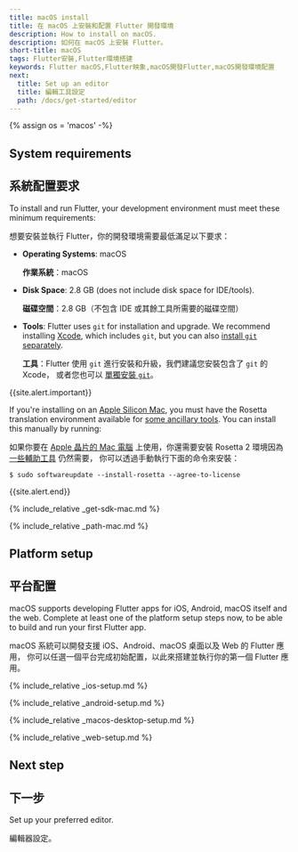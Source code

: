 ```yaml
---
title: macOS install
title: 在 macOS 上安裝和配置 Flutter 開發環境
description: How to install on macOS.
description: 如何在 macOS 上安裝 Flutter。
short-title: macOS
tags: Flutter安裝,Flutter環境搭建
keywords: Flutter macOS,Flutter映象,macOS開發Flutter,macOS開發環境配置
next:
  title: Set up an editor
  title: 編輯工具設定
  path: /docs/get-started/editor
---
```


{% assign os = 'macos' -%}

## System requirements

## 系統配置要求

To install and run Flutter,
your development environment must meet these minimum requirements:

想要安裝並執行 Flutter，你的開發環境需要最低滿足以下要求：

- **Operating Systems**: macOS

  **作業系統**：macOS

- **Disk Space**: 2.8 GB (does not include disk space for IDE/tools).

  **磁碟空間**：2.8 GB（不包含 IDE 或其餘工具所需要的磁碟空間） 

- **Tools**: Flutter uses `git` for installation and upgrade. We recommend
  installing [Xcode][], which includes `git`, but you can also 
  [install `git` separately][]. 

  **工具**：Flutter 使用 `git` 進行安裝和升級，我們建議您安裝包含了 `git` 的 Xcode，
  或者您也可以 [單獨安裝 `git`][install `git` separately]。

{{site.alert.important}}

  If you're installing on an [Apple Silicon Mac][], you must have the Rosetta
  translation environment available for [some ancillary tools]. 
  You can install this manually by running:

  如果你要在 [Apple 晶片的 Mac 電腦][] 上使用，你還需要安裝
  Rosetta 2 環境因為 [一些輔助工具][some ancillary tools] 仍然需要，
  你可以透過手動執行下面的命令來安裝：
  ```terminal
$ sudo softwareupdate --install-rosetta --agree-to-license
  ```
{{site.alert.end}}

{% include_relative _get-sdk-mac.md %}

{% include_relative _path-mac.md %}

## Platform setup

## 平台配置

macOS supports developing Flutter apps for iOS, Android, macOS itself 
and the web. Complete at least one of the platform setup steps now,
to be able to build and run your first Flutter app.

macOS 系統可以開發支援 iOS、Android、macOS 桌面以及 Web 的 Flutter 應用，
你可以任選一個平台完成初始配置，以此來搭建並執行你的第一個 Flutter 應用。

{% include_relative _ios-setup.md %}

{% include_relative _android-setup.md %}

{% include_relative _macos-desktop-setup.md %}

{% include_relative _web-setup.md %}

## Next step

## 下一步

Set up your preferred editor.

編輯器設定。

[Apple Silicon Mac]: https://support.apple.com/en-us/HT211814
[Apple 晶片的 Mac 電腦]: https://support.apple.com/zh-cn/HT211814
[some ancillary tools]: https://github.com/flutter/website/pull/7119#issuecomment-1124537969
[these supplementary notes]: {{site.repo.flutter}}/wiki/Developing-with-Flutter-on-Apple-Silicon
[Xcode]: {{site.apple-dev}}/xcode/
[install `git` separately]: https://git-scm.com/download/mac